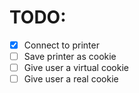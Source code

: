 # TODO:
- [x] Connect to printer
- [ ] Save printer as cookie
- [ ] Give user a virtual cookie
- [ ] Give user a real cookie
